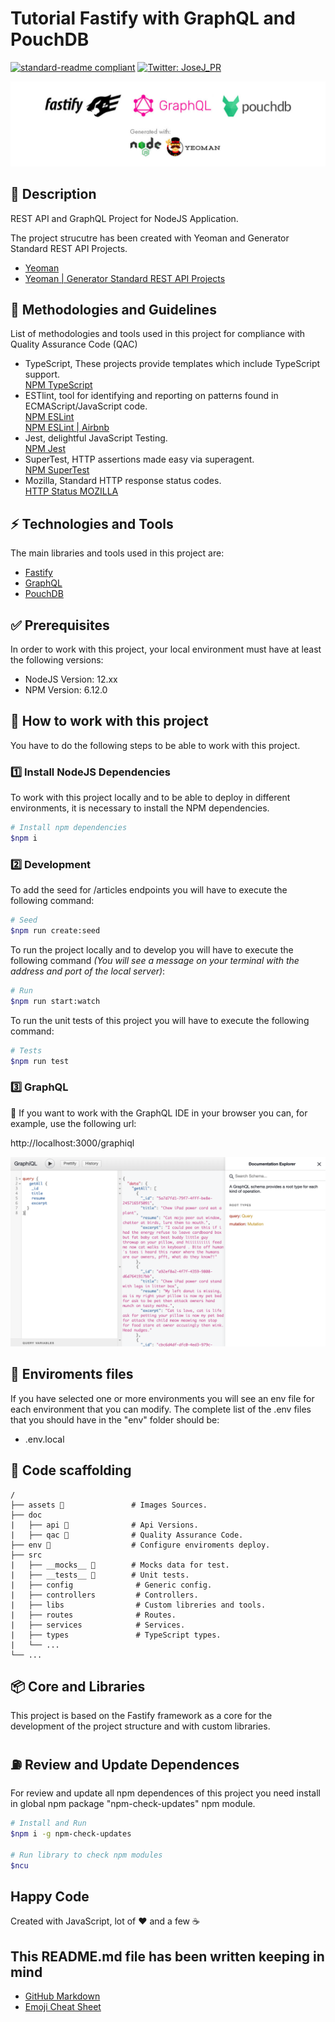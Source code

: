 # Tutorial Fastify with GraphQL and PouchDB

[![standard-readme compliant](https://img.shields.io/badge/readme%20style-standard-brightgreen.svg?style=flat-square)](https://github.com/RichardLitt/standard-readme)
[![Twitter: JoseJ_PR](https://img.shields.io/twitter/url?color=1991DA&label=Twitter%20%40JoseJ_PR&logo=twitter&logoColor=FFFFFF&style=flat-square&url=https%3A%2F%2Ftwitter.com%2FJoseJ_PR)](https://twitter.com/JoseJ_PR)

![Banner](assets/banner.jpg)

## 🔖 Description

REST API and GraphQL Project for NodeJS Application.

The project strucutre has been created with Yeoman and Generator Standard REST API Projects.

* [Yeoman](https://yeoman.io/)
* [Yeoman | Generator Standard REST API Projects](https://github.com/JoseJPR/yeoman-generator-rest-api-projects)

## 📌 Methodologies and Guidelines

List of methodologies and tools used in this project for compliance with Quality Assurance Code (QAC)

* TypeScript, These projects provide templates which include TypeScript support. \
  [NPM TypeScript](https://www.npmjs.com/package/typescript)
* ESTlint, tool for identifying and reporting on patterns found in ECMAScript/JavaScript code. \
  [NPM ESLint](https://www.npmjs.com/package/eslint) \
  [NPM ESLint | Airbnb](https://www.npmjs.com/package/eslint-config-airbnb)
* Jest, delightful JavaScript Testing. \
  [NPM Jest](https://www.npmjs.com/package/jest)
* SuperTest, HTTP assertions made easy via superagent. \
  [NPM SuperTest](https://www.npmjs.com/package/supertest)
* Mozilla, Standard HTTP response status codes. \
  [HTTP Status MOZILLA](https://developer.mozilla.org/es/docs/Web/HTTP/Status)

## ⚡️ Technologies and Tools

The main libraries and tools used in this project are:

* [Fastify](https://www.fastify.io/)
* [GraphQL](https://graphql.org/)
* [PouchDB](https://pouchdb.com/)

## ✅ Prerequisites

In order to work with this project, your local environment must have at least the following versions:

* NodeJS Version: 12.xx
* NPM Version: 6.12.0

## 📐 How to work with this project

You have to do the following steps to be able to work with this project.

### 1️⃣ Install NodeJS Dependencies
To work with this project locally and to be able to deploy in different environments, it is necessary to install the NPM dependencies.

```bash
# Install npm dependencies
$npm i
```

### 2️⃣ Development

To add the seed for /articles endpoints you will have to execute the following command:

```bash
# Seed
$npm run create:seed
```

To run the project locally and to develop you will have to execute the following command _(You will see a message on your terminal with the address and port of the local server)_:

```bash
# Run
$npm run start:watch
```

To run the unit tests of this project you will have to execute the following command:

```bash
# Tests
$npm run test
```

### 3️⃣ GraphQL

🔮 If you want to work with the GraphQL IDE in your browser you can, for example, use the following url:

http://localhost:3000/graphiql

![graphiql](assets/graphiql.png)

## 🔌 Enviroments files

If you have selected one or more environments you will see an env file for each environment that you can modify. The complete list of the .env files that you should have in the "env" folder should be:

* .env.local

## 📂 Code scaffolding

```any
/
├── assets 🌈               # Images Sources.
├── doc
|   ├── api 🚠              # Api Versions.
|   ├── qac 🔰              # Quality Assurance Code.
├── env 🔌                  # Configure enviroments deploy.
├── src
|   ├── __mocks__ 👻        # Mocks data for test.
|   ├── __tests__ 🚥        # Unit tests.
|   ├── config              # Generic config.
|   ├── controllers         # Controllers.
|   ├── libs                # Custom libreries and tools.
|   ├── routes              # Routes.
|   ├── services            # Services.
|   ├── types               # TypeScript types.
|   └── ...
└── ...
```

## 📦 Core and Libraries

This project is based on the Fastify framework as a core for the development of the project structure and with custom libraries.

## ⛽️ Review and Update Dependences

For review and update all npm dependences of this project you need install in global npm package "npm-check-updates" npm module.

```bash
# Install and Run
$npm i -g npm-check-updates

# Run library to check npm modules
$ncu
```

## Happy Code

Created with JavaScript, lot of ❤️ and a few ☕️

## This README.md file has been written keeping in mind

* [GitHub Markdown](https://guides.github.com/features/mastering-markdown/)
* [Emoji Cheat Sheet](https://www.webfx.com/tools/emoji-cheat-sheet/)
